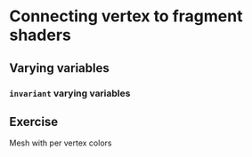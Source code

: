 # Connecting vertex to fragment shaders

## Varying variables

### `invariant` varying variables

## Exercise

Mesh with per vertex colors
